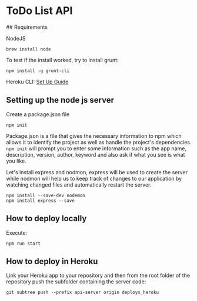 # ToDo List API

## Requirements

NodeJS
```
brew install node
```
To test if the install worked, try to install grunt:
```
npm install -g grunt-cli
```

Heroku CLI: [Set Up Guide](https://devcenter.heroku.com/articles/getting-started-with-nodejs#set-up)

## Setting up the node js server

Create a package.json file
```
npm init
```
Package.json is a file that gives the necessary information to npm which allows it to identify the project as well as handle the project's dependencies. `npm init` will prompt you to enter some information such as the app name, description, version, author, keyword and also ask if what you see is what you like.

Let's install express and nodmon, express will be used to create the server while nodmon will help us to keep track of changes to our application by watching changed files and automatically restart the server.

```
npm install --save-dev nodemon
npm install express --save
```

## How to deploy locally

Execute:
```
npm run start
```

## How to deploy in Heroku

Link your Heroku app to your repository and then from the root folder of the repository push the subfolder containing the server code:

```
git subtree push --prefix api-server origin deploys_heroku
```
